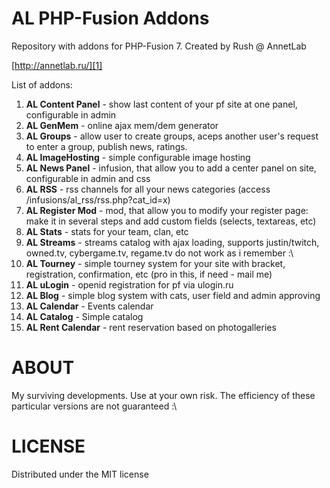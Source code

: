 AL PHP-Fusion Addons
====================

Repository with addons for PHP-Fusion 7. Created by Rush @ AnnetLab

[http://annetlab.ru/][1]

List of addons:

 1. **AL Content Panel** - show last content of your pf site at one panel, configurable in admin
 2. **AL GenMem** - online ajax mem/dem generator
 3. **AL Groups** - allow user to create groups, aceps another user's request to enter a group, publish news, ratings.
 4. **AL ImageHosting** - simple configurable image hosting
 5. **AL News Panel** - infusion, that allow you to add a center panel on site, configurable in admin and css
 6. **AL RSS** - rss channels for all your news categories (access /infusions/al_rss/rss.php?cat_id=x)
 7. **AL Register Mod** - mod, that allow you to modify your register page: make it in several steps and add custom fields (selects, textareas, etc)
 8. **AL Stats** - stats for your team, clan, etc
 9. **AL Streams** - streams catalog  with ajax loading, supports justin/twitch, owned.tv, cybergame.tv, regame.tv do not work as i remember :\
 10. **AL Tourney** - simple tourney system for your site with bracket, registration, confirmation, etc (pro in this, if need - mail me)
 11. **AL uLogin** - openid registration for pf via ulogin.ru 
 12. **AL Blog** - simple blog system with cats, user field and admin approving
 13. **AL Calendar** - Events calendar
 14. **AL Catalog** - Simple catalog
 15. **AL Rent Calendar** - rent reservation based on photogalleries

**ABOUT**
==========
My surviving developments. Use at your own risk. The efficiency of these particular versions are not guaranteed :\

**LICENSE**
===========
Distributed under the MIT license


  [1]: http://annetlab.ru/
